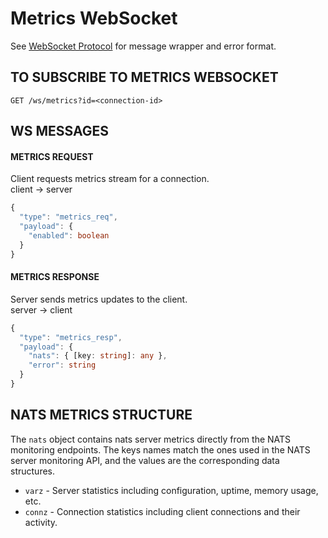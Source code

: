 # Metrics WebSocket

See [WebSocket Protocol](./ws.md) for message wrapper and error format.

## TO SUBSCRIBE TO METRICS WEBSOCKET

```
GET /ws/metrics?id=<connection-id>
```

## WS MESSAGES

#### METRICS REQUEST
Client requests metrics stream for a connection.  
client -> server
```typescript
{
  "type": "metrics_req",
  "payload": {
    "enabled": boolean
  }
}
```

#### METRICS RESPONSE
Server sends metrics updates to the client.  
server -> client
```typescript
{
  "type": "metrics_resp",
  "payload": {
    "nats": { [key: string]: any },
    "error": string
  }
}
```

## NATS METRICS STRUCTURE

The `nats` object contains nats server metrics directly from the NATS monitoring endpoints. 
The keys names match the ones used in the NATS server monitoring API, and the values are the corresponding data structures.

* `varz` - Server statistics including configuration, uptime, memory usage, etc.
* `connz` - Connection statistics including client connections and their activity.
